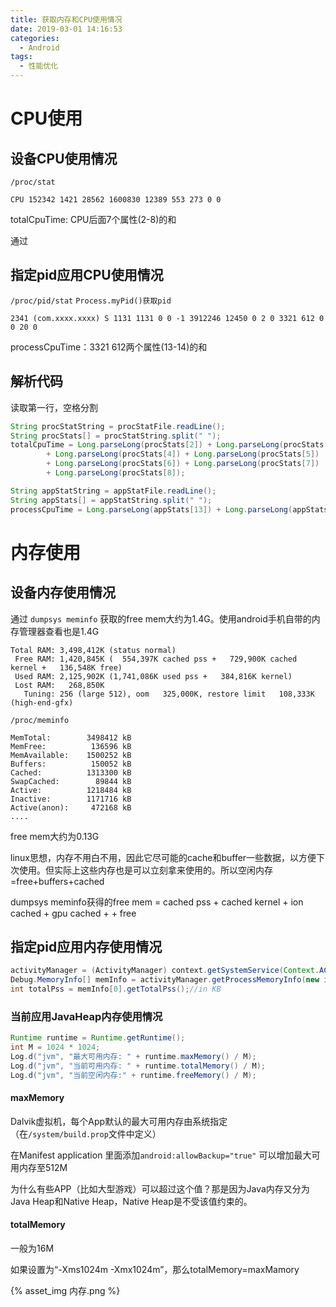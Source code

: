 ```yaml
---
title: 获取内存和CPU使用情况
date: 2019-03-01 14:16:53
categories:
  - Android
tags:
  - 性能优化
---
```


# CPU使用

## 设备CPU使用情况

`/proc/stat` 

`CPU 152342 1421 28562 1600830 12389 553 273 0 0`

totalCpuTime: CPU后面7个属性(2-8)的和

通过 

## 指定pid应用CPU使用情况

`/proc/pid/stat`  `Process.myPid()获取pid`

`2341 (com.xxxx.xxxx) S 1131 1131 0 0 -1 3912246 12450 0 2 0 3321 612 0 0 20 0`
 
processCpuTime：3321 612两个属性(13-14)的和
 
## 解析代码

读取第一行，空格分割

```java
String procStatString = procStatFile.readLine();
String procStats[] = procStatString.split(" ");
totalCpuTime = Long.parseLong(procStats[2]) + Long.parseLong(procStats[3])
        + Long.parseLong(procStats[4]) + Long.parseLong(procStats[5])
        + Long.parseLong(procStats[6]) + Long.parseLong(procStats[7])
        + Long.parseLong(procStats[8]);

String appStatString = appStatFile.readLine();
String appStats[] = appStatString.split(" ");
processCpuTime = Long.parseLong(appStats[13]) + Long.parseLong(appStats[14]);
```
# 内存使用

## 设备内存使用情况

通过 `dumpsys meminfo` 获取的free mem大约为1.4G。使用android手机自带的内存管理器查看也是1.4G

```
Total RAM: 3,498,412K (status normal)
 Free RAM: 1,420,845K (  554,397K cached pss +   729,900K cached kernel +   136,548K free)
 Used RAM: 2,125,902K (1,741,086K used pss +   384,816K kernel)
 Lost RAM:   268,850K
   Tuning: 256 (large 512), oom   325,000K, restore limit   108,333K (high-end-gfx)
```

`/proc/meminfo` 

```
MemTotal:        3498412 kB
MemFree:          136596 kB
MemAvailable:    1500252 kB
Buffers:          150052 kB
Cached:          1313300 kB
SwapCached:        89844 kB
Active:          1218484 kB
Inactive:        1171716 kB
Active(anon):     472168 kB
....
```

free mem大约为0.13G

linux思想，内存不用白不用，因此它尽可能的cache和buffer一些数据，以方便下次使用。但实际上这些内存也是可以立刻拿来使用的。所以空闲内存=free+buffers+cached

dumpsys meminfo获得的free mem = cached pss + cached kernel + ion cached + gpu cached + + free

## 指定pid应用内存使用情况

```java
activityManager = (ActivityManager) context.getSystemService(Context.ACTIVITY_SERVICE);
Debug.MemoryInfo[] memInfo = activityManager.getProcessMemoryInfo(new int[]{Process.myPid()});
int totalPss = memInfo[0].getTotalPss();//in KB
```

### 当前应用JavaHeap内存使用情况

```java
Runtime runtime = Runtime.getRuntime();
int M = 1024 * 1024;
Log.d("jvm", "最大可用内存: " + runtime.maxMemory() / M);
Log.d("jvm", "当前可用内存: " + runtime.totalMemory() / M);
Log.d("jvm", "当前空闲内存:" + runtime.freeMemory() / M);
```  

#### maxMemory

Dalvik虚拟机，每个App默认的最大可用内存由系统指定（在`/system/build.prop`文件中定义）

在Manifest application 里面添加`android:allowBackup="true"` 可以增加最大可用内存至512M

为什么有些APP（比如大型游戏）可以超过这个值？那是因为Java内存又分为Java Heap和Native Heap，Native Heap是不受该值约束的。

#### totalMemory

一般为16M

如果设置为“-Xms1024m -Xmx1024m”，那么totalMemory=maxMamory

{% asset_img 内存.png %}
    
